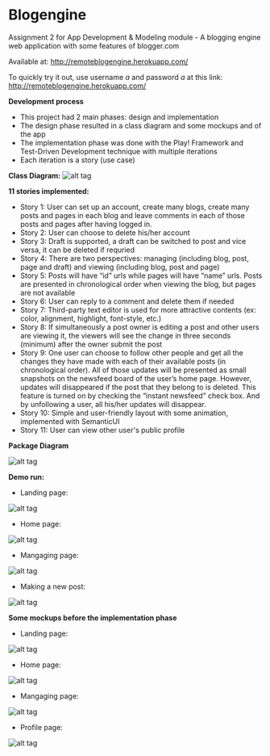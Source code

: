 # Blogengine

Assignment 2 for App Development & Modeling module - A blogging engine web application with some features of blogger.com

Available at: http://remoteblogengine.herokuapp.com/

To quickly try it out, use username *a* and password *a* at this link: http://remoteblogengine.herokuapp.com/

**Development process**
- This project had 2 main phases: design and implementation
- The design phase resulted in a class diagram and some mockups and of the app
- The implementation phase was done with the Play! Framework and Test-Driven Development technique with multiple iterations 
- Each iteration is a story (use case)

**Class Diagram:**
![alt tag](https://www.dropbox.com/s/xx544x72ug7yitx/bloguml.png?raw=1)

**11 stories implemented:**
- Story 1:
User can set up an account, create many blogs, create many posts and pages in each blog and leave comments in each of those posts and pages after having logged in. 
- Story 2:
User can choose to delete his/her account
- Story 3:
Draft is supported, a draft can be switched to post and vice versa, it can be deleted if requried
- Story 4:
There are two perspectives: managing (including blog, post, page and draft) and viewing (including blog, post and page)
- Story 5:
Posts will have “id” urls while pages will have “name” urls. Posts are presented in chronological order when viewing the blog, but pages are not available
- Story 6:
User can reply to a comment and delete them if needed
- Story 7:
Third-party text editor is used for more attractive contents (ex: color, alignment, highlight, font-style, etc.)
- Story 8:
If simultaneously a post owner is editing a post and other users are viewing it, the viewers will see the change in three seconds (minimum) after the owner submit the post
- Story 9:
One user can choose to follow other people and get all the changes they have made with each of their available posts (in chronological order). All of those updates will be presented as small snapshots on the newsfeed board of the user’s home page. However, updates will disappeared if the post that they belong to is deleted. This feature is turned on by checking the “instant newsfeed” check box. And by unfollowing a user, all his/her updates will disappear.
- Story 10:
Simple and user-friendly layout with some animation, implemented with SemanticUI
- Story 11:
User can view other user's public profile

**Package Diagram**

![alt tag](https://www.dropbox.com/s/gamcl4nzef55hi1/bloguml2.jpg?raw=1)

**Demo run:**
- Landing page:

![alt tag](https://www.dropbox.com/s/cq21pa92xn7vc68/blog4.png?raw=1)

- Home page:

![alt tag](https://www.dropbox.com/s/u21rwd0q4dp3sfy/blog3.png?raw=1)

- Mangaging page:

![alt tag](https://www.dropbox.com/s/pln7dd9man5pvtx/blog1.png?raw=1)

- Making a new post:

![alt tag](https://www.dropbox.com/s/cht31g0t98ktgpr/blog2.png?raw=1)


**Some mockups before the implementation phase**
- Landing page:

![alt tag](https://www.dropbox.com/s/lzkzxm5zm7d5d9w/bloglandpage.jpg?raw=1)

- Home page:

![alt tag](https://www.dropbox.com/s/bani9xntl4kt58d/bloghomepage.jpg?raw=1)

- Mangaging page:

![alt tag](https://www.dropbox.com/s/obx4eni00kxqoox/blogmanager.jpg?raw=1)

- Profile page:

![alt tag](https://www.dropbox.com/s/wl7gp3z46prwm5j/blogprofile.jpg?raw=1)



